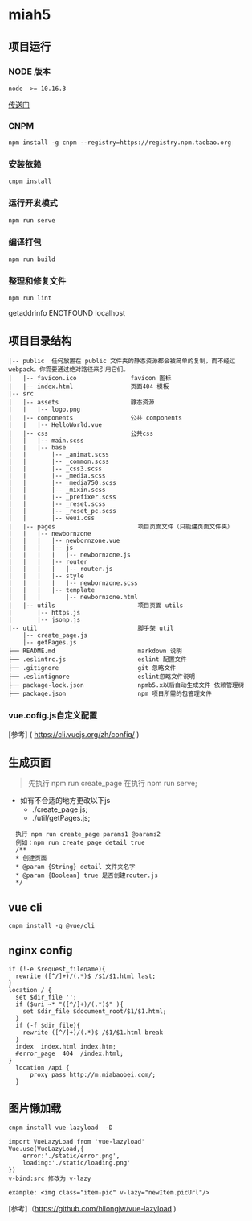 # miah5

## 项目运行

### NODE 版本
```
node  >= 10.16.3
```
[传送门](http://nodejs.cn/download/)

### CNPM
```
npm install -g cnpm --registry=https://registry.npm.taobao.org
```

### 安装依赖
```
cnpm install
```

### 运行开发模式
```
npm run serve
```

### 编译打包
```
npm run build
```


### 整理和修复文件
```
npm run lint
```

getaddrinfo ENOTFOUND localhost

## 项目目录结构

```
|-- public  任何放置在 public 文件夹的静态资源都会被简单的复制，而不经过 webpack。你需要通过绝对路径来引用它们。  
|   |-- favicon.ico               favicon 图标
|   |-- index.html                页面404 模板
|-- src
|   |-- assets                    静态资源
|   |   |-- logo.png
|   |-- components                公共 components
|   |   |-- HelloWorld.vue
|   |-- css                       公共css
|   |   |-- main.scss
|   |   |-- base
|   |       |-- _animat.scss
|   |       |-- _common.scss
|   |       |-- _css3.scss
|   |       |-- _media.scss
|   |       |-- _media750.scss
|   |       |-- _mixin.scss
|   |       |-- _prefixer.scss
|   |       |-- _reset.scss
|   |       |-- _reset_pc.scss
|   |       |-- weui.css
|   |-- pages                       项目页面文件（只能建页面文件夹）
|   |   |-- newbornzone
|   |   |   |-- newbornzone.vue
|   |   |   |-- js
|   |   |   |   |-- newbornzone.js
|   |   |   |-- router
|   |   |   |   |-- router.js
|   |   |   |-- style
|   |   |   |   |-- newbornzone.scss
|   |   |   |-- template
|   |   |       |-- newbornzone.html
|   |-- utils                       项目页面 utils
|       |-- https.js
|       |-- jsonp.js
|-- util                            脚手架 util
    |-- create_page.js
    |-- getPages.js
├── README.md                       markdown 说明
├── .eslintrc.js                    eslint 配置文件
├── .gitignore                      git 忽略文件
├── .eslintignore                   eslint忽略文件说明
├── package-lock.json               npmb5.x以后自动生成文件 依赖管理树
├── package.json                    npm 项目所需的包管理文件
```

### vue.cofig.js自定义配置
[参考] ( https://cli.vuejs.org/zh/config/ )


## 生成页面
> 先执行 npm run create_page 在执行 npm run serve;

- 如有不合适的地方更改以下js
  - ./create_page.js;
  - ./util/getPages.js;

```
  执行 npm run create_page params1 @params2
  例如：npm run create_page detail true
  /**
  * 创建页面
  * @param {String} detail 文件夹名字
  * @param {Boolean} true 是否创建router.js
  */
```

##  vue cli
```
cnpm install -g @vue/cli
```

## nginx config
```
if (!-e $request_filename){
  rewrite ([^/]+)/(.*)$ /$1/$1.html last;
}
location / {
  set $dir_file '';
  if ($uri ~* "([^/]+)/(.*)$" ){
    set $dir_file $document_root/$1/$1.html;
  }
  if (-f $dir_file){
    rewrite ([^/]+)/(.*)$ /$1/$1.html break
  }
  index  index.html index.htm;
  #error_page  404  /index.html;
}
  location /api {
      proxy_pass http://m.miabaobei.com/;
  }
```
## 图片懒加载
```
cnpm install vue-lazyload  -D

import VueLazyLoad from 'vue-lazyload'
Vue.use(VueLazyLoad,{
    error:'./static/error.png',
    loading:'./static/loading.png'
})
v-bind:src 修改为 v-lazy 

example: <img class="item-pic" v-lazy="newItem.picUrl"/>
```
[参考]（https://github.com/hilongjw/vue-lazyload )